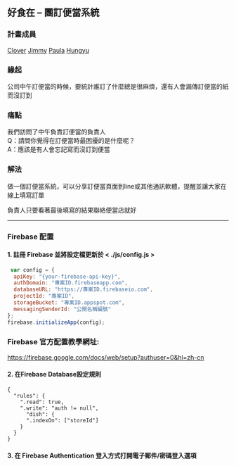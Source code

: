 ## 好食在 – 團訂便當系統

### 計畫成員
[Clover](https://github.com/raindot) 
[Jimmy](https://github.com/yingming25) 
[Paula](https://github.com/jade2018) 
[Hungyu](https://github.com/HungYu-Chen)

### 緣起
公司中午訂便當的時候，要統計誰訂了什麼總是很麻煩，還有人會漏傳訂便當的紙而沒訂到

### 痛點
我們訪問了中午負責訂便當的負責人<br>
Q：請問你覺得在訂便當時最困擾的是什麼呢？<br>
A：應該是有人會忘記寫而沒訂到便當

### 解法
做一個訂便當系統，可以分享訂便當頁面到line或其他通訊軟體，提醒並讓大家在線上填寫訂單

負責人只要看著最後填寫的結果聯絡便當店就好

---
### Firebase 配置
#### 1. 註冊 Firebase 並將設定檔更新於 < ./js/config.js >

```javascript
 var config = {
  apiKey: "{your-firebase-api-key}",
  authDomain: "專案ID.firebaseapp.com",
  databaseURL: "https://專案ID.firebaseio.com",
  projectId: "專案ID",
  storageBucket: "專案ID.appspot.com",
  messagingSenderId: "公開名稱編號"
};
firebase.initializeApp(config);
```
### Firebase 官方配置教學網址:
https://firebase.google.com/docs/web/setup?authuser=0&hl=zh-cn

#### 2. 在Firebase Database設定規則
```
{
  "rules": {
    ".read": true,
    ".write": "auth != null",
      "dish": {
      ".indexOn": ["storeId"]
    }
  }
}
```
#### 3. 在 Firebase Authentication 登入方式打開電子郵件/密碼登入選項
 



